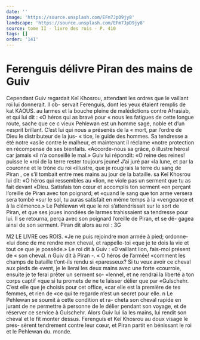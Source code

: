 ```yaml
---
date: ''
image: 'https://source.unsplash.com/EFm7JpD9jy8'
landscape: 'https://source.unsplash.com/EFm7JpD9jy8'
source: tome II - livre des rois - P. 410
tags: []
order: '141'
---
```


# Ferenguis délivre Piran des mains de Guiv

Cependant Guiv regardait Keî Khosrou, attendant
les ordres que le vaillant roi lui donnerait. Il ob- servait Ferenguis, dont les yeux étaient remplis de
kat KAOUS. au larmes et la bouche pleine de malédictions contre
Afrasiab, et qui lui dit : «O héros qui as bravé pour
« nous les fatigues de cette longue route, sache que ce c vieux Pehlewan est un homme sage, noble et d’un «esprit brillant. C’est lui qui nous a présenés de la
« mort, par l’ordre de Dieu le distributeur de la jus-
« tice, le guide des hommes. Sa tendresse a été notre «asile contre le malheur, et maintenant il réclame «notre protection en récompense de ses bienfaits. «Accorde-nous sa grâce, ô illustre hérosl car jamais
«il n’a conseillé le mal.»
Guiv lui répondit: «O reine des reines! puisse le
«roi de la terre rester toujours jeune! J’ai juré par
«la lune, et par la couronne et le trône du roi «illustre, que je rougirais la terre du sang de Piran , ce s’il tombait entre mes mains au jour de la bataille. sa
Keî Khosrou lui dit: «O héros qui ressembles au «lion, ne viole pas un serment que tu as fait devant «Dieu. Satisfais ton cœur et accomplis ton serment «en perçant l’oreille de Piran avec ton poignard; et «quand le sang que ton arme versera sera tombé «sur le sol, tu auras satisfait en même temps à la «vengeance et à la clémence.»
Le Pehlewan vit que le roi s’attendrissait sur le
sort de Piran, et que ses joues inondées de larmes
trahissaient sa tendresse pour lui. Il se retourna, perça avec son poignard l’oreille de Piran, et se dé-
gagea ainsi de son serment. Piran dit alors au roi : 3G

M2 LE LIVRE ces ROIS.
«Je ne puis rejoindre mon armée à pied; ordonne- «lui donc de me rendre mon cheval, et rappelle-toi «que je te dois la vie et tout ce que je possède.» Le roi dit à Guiv : «0 vaillant lion, fais-moi présent de
« son cheval. n Guiv dit à Piran -. « O héros de l’armée! «comment les champs de bataille t’ont-ils rendu si «paresseux? Si tu veux avoir ce cheval aux pieds de «vent, je le lierai les deux mains avec une forte «courroie, ensuite je te ferai prêter un serment so- «Iennel, et ne rendrai la liberté à ton corps captif «que si tu promets de ne te laisser délier que par «Gulschehr. C’est elle que je choisis pour cet office, «car elle est la première de tes femmes, et rien de «ce qui te regarde n’est un secret pour elle. n
Le Pehlewan se soumit à cette condition et ra- cheta son cheval rapide en jurant de ne permettre à personne de le délier pendant son voyage, et de réserver ce service à Gulschehr. Alors Guiv lui lia les mains, lui rendit son cheval et le fit monter dessus. Ferenguis et Keî Khosrou au doux visage le pres- sèrent tendrement contre leur cœur, et Piran partit en bénissant le roi et le Pehlewan du. monde.
